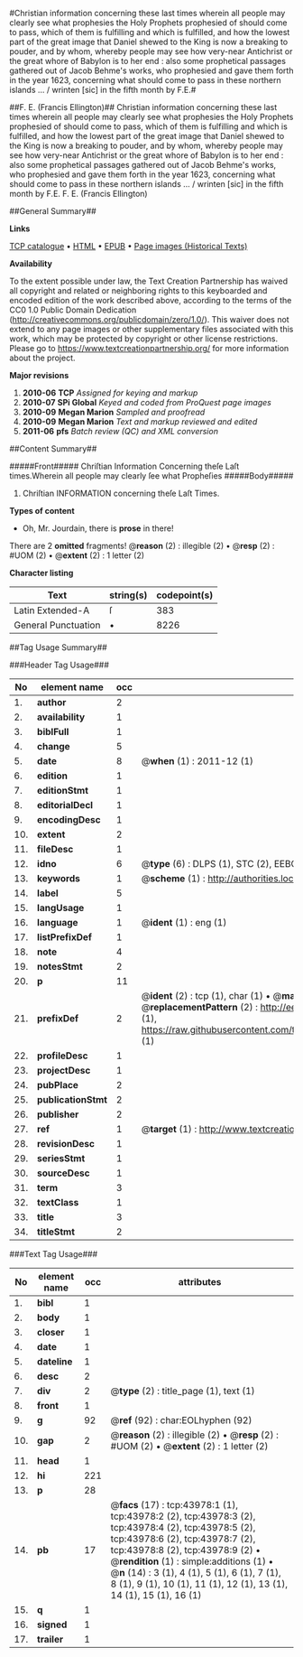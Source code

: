 #Christian information concerning these last times wherein all people may clearly see what prophesies the Holy Prophets prophesied of should come to pass, which of them is fulfilling and which is fulfilled, and how the lowest part of the great image that Daniel shewed to the King is now a breaking to pouder, and by whom, whereby people may see how very-near Antichrist or the great whore of Babylon is to her end : also some prophetical passages gathered out of Jacob Behme's works, who prophesied and gave them forth in the year 1623, concerning what should come to pass in these northern islands ... / wrinten [sic] in the fifth month by F.E.#

##F. E. (Francis Ellington)##
Christian information concerning these last times wherein all people may clearly see what prophesies the Holy Prophets prophesied of should come to pass, which of them is fulfilling and which is fulfilled, and how the lowest part of the great image that Daniel shewed to the King is now a breaking to pouder, and by whom, whereby people may see how very-near Antichrist or the great whore of Babylon is to her end : also some prophetical passages gathered out of Jacob Behme's works, who prophesied and gave them forth in the year 1623, concerning what should come to pass in these northern islands ... / wrinten [sic] in the fifth month by F.E.
F. E. (Francis Ellington)

##General Summary##

**Links**

[TCP catalogue](http://www.ota.ox.ac.uk/tcp/)  • 
[HTML](http://tei.it.ox.ac.uk/tcp/Texts-HTML/free/A39/A39244.html)  • 
[EPUB](http://tei.it.ox.ac.uk/tcp/Texts-EPUB/free/A39/A39244.epub) • 
[Page images (Historical Texts)](https://historicaltexts.jisc.ac.uk/eebo-09681681e)

**Availability**

To the extent possible under law, the Text Creation Partnership has waived all copyright and related or neighboring rights to this keyboarded and encoded edition of the work described above, according to the terms of the CC0 1.0 Public Domain Dedication (http://creativecommons.org/publicdomain/zero/1.0/). This waiver does not extend to any page images or other supplementary files associated with this work, which may be protected by copyright or other license restrictions. Please go to https://www.textcreationpartnership.org/ for more information about the project.

**Major revisions**

1. __2010-06__ __TCP__ *Assigned for keying and markup*
1. __2010-07__ __SPi Global__ *Keyed and coded from ProQuest page images*
1. __2010-09__ __Megan Marion__ *Sampled and proofread*
1. __2010-09__ __Megan Marion__ *Text and markup reviewed and edited*
1. __2011-06__ __pfs__ *Batch review (QC) and XML conversion*

##Content Summary##

#####Front#####
Chriſtian Information Concerning theſe Laſt times.Wherein all people may clearly ſee what Propheſies
#####Body#####

1. Chriſtian INFORMATION concerning theſe Laſt Times.

**Types of content**

  * Oh, Mr. Jourdain, there is **prose** in there!

There are 2 **omitted** fragments! 
 @__reason__ (2) : illegible (2)  •  @__resp__ (2) : #UOM (2)  •  @__extent__ (2) : 1 letter (2)

**Character listing**


|Text|string(s)|codepoint(s)|
|---|---|---|
|Latin Extended-A|ſ|383|
|General Punctuation|•|8226|

##Tag Usage Summary##

###Header Tag Usage###

|No|element name|occ|attributes|
|---|---|---|---|
|1.|__author__|2||
|2.|__availability__|1||
|3.|__biblFull__|1||
|4.|__change__|5||
|5.|__date__|8| @__when__ (1) : 2011-12 (1)|
|6.|__edition__|1||
|7.|__editionStmt__|1||
|8.|__editorialDecl__|1||
|9.|__encodingDesc__|1||
|10.|__extent__|2||
|11.|__fileDesc__|1||
|12.|__idno__|6| @__type__ (6) : DLPS (1), STC (2), EEBO-CITATION (1), OCLC (1), VID (1)|
|13.|__keywords__|1| @__scheme__ (1) : http://authorities.loc.gov/ (1)|
|14.|__label__|5||
|15.|__langUsage__|1||
|16.|__language__|1| @__ident__ (1) : eng (1)|
|17.|__listPrefixDef__|1||
|18.|__note__|4||
|19.|__notesStmt__|2||
|20.|__p__|11||
|21.|__prefixDef__|2| @__ident__ (2) : tcp (1), char (1)  •  @__matchPattern__ (2) : ([0-9\-]+):([0-9IVX]+) (1), (.+) (1)  •  @__replacementPattern__ (2) : http://eebo.chadwyck.com/downloadtiff?vid=$1&page=$2 (1), https://raw.githubusercontent.com/textcreationpartnership/Texts/master/tcpchars.xml#$1 (1)|
|22.|__profileDesc__|1||
|23.|__projectDesc__|1||
|24.|__pubPlace__|2||
|25.|__publicationStmt__|2||
|26.|__publisher__|2||
|27.|__ref__|1| @__target__ (1) : http://www.textcreationpartnership.org/docs/. (1)|
|28.|__revisionDesc__|1||
|29.|__seriesStmt__|1||
|30.|__sourceDesc__|1||
|31.|__term__|3||
|32.|__textClass__|1||
|33.|__title__|3||
|34.|__titleStmt__|2||


###Text Tag Usage###

|No|element name|occ|attributes|
|---|---|---|---|
|1.|__bibl__|1||
|2.|__body__|1||
|3.|__closer__|1||
|4.|__date__|1||
|5.|__dateline__|1||
|6.|__desc__|2||
|7.|__div__|2| @__type__ (2) : title_page (1), text (1)|
|8.|__front__|1||
|9.|__g__|92| @__ref__ (92) : char:EOLhyphen (92)|
|10.|__gap__|2| @__reason__ (2) : illegible (2)  •  @__resp__ (2) : #UOM (2)  •  @__extent__ (2) : 1 letter (2)|
|11.|__head__|1||
|12.|__hi__|221||
|13.|__p__|28||
|14.|__pb__|17| @__facs__ (17) : tcp:43978:1 (1), tcp:43978:2 (2), tcp:43978:3 (2), tcp:43978:4 (2), tcp:43978:5 (2), tcp:43978:6 (2), tcp:43978:7 (2), tcp:43978:8 (2), tcp:43978:9 (2)  •  @__rendition__ (1) : simple:additions (1)  •  @__n__ (14) : 3 (1), 4 (1), 5 (1), 6 (1), 7 (1), 8 (1), 9 (1), 10 (1), 11 (1), 12 (1), 13 (1), 14 (1), 15 (1), 16 (1)|
|15.|__q__|1||
|16.|__signed__|1||
|17.|__trailer__|1||
